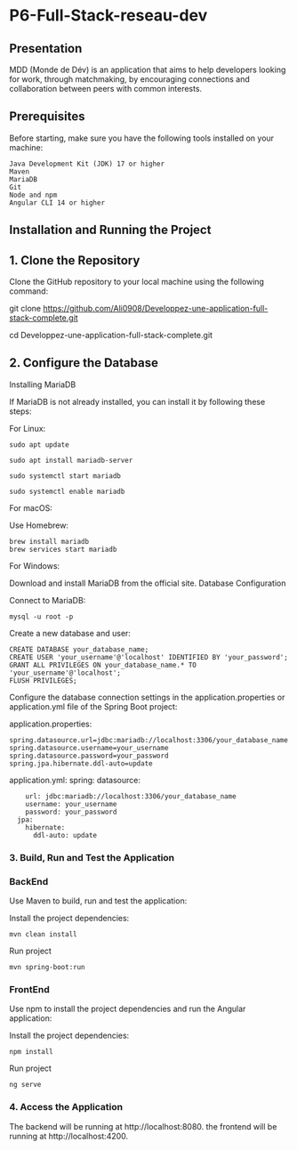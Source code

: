 # P6-Full-Stack-reseau-dev

## Presentation
MDD (Monde de Dév) is an application that aims to help developers looking for work, through matchmaking, by encouraging connections and collaboration between peers with common interests.

## Prerequisites

Before starting, make sure you have the following tools installed on your machine:

    Java Development Kit (JDK) 17 or higher
    Maven
    MariaDB
    Git
    Node and npm
    Angular CLI 14 or higher
## Installation and Running the Project
## 1. Clone the Repository

Clone the GitHub repository to your local machine using the following command:

git clone https://github.com/Ali0908/Developpez-une-application-full-stack-complete.git

cd Developpez-une-application-full-stack-complete.git

## 2. Configure the Database
Installing MariaDB

If MariaDB is not already installed, you can install it by following these steps:

For Linux:

    sudo apt update
    
    sudo apt install mariadb-server
    
    sudo systemctl start mariadb
    
    sudo systemctl enable mariadb

For macOS:

Use Homebrew:

    brew install mariadb
    brew services start mariadb

For Windows:

Download and install MariaDB from the official site.
Database Configuration

Connect to MariaDB:

    mysql -u root -p
Create a new database and user:

    CREATE DATABASE your_database_name;
    CREATE USER 'your_username'@'localhost' IDENTIFIED BY 'your_password';
    GRANT ALL PRIVILEGES ON your_database_name.* TO 'your_username'@'localhost';
    FLUSH PRIVILEGES;

Configure the database connection settings in the application.properties or application.yml file of the Spring Boot project:

application.properties:

    spring.datasource.url=jdbc:mariadb://localhost:3306/your_database_name
    spring.datasource.username=your_username
    spring.datasource.password=your_password
    spring.jpa.hibernate.ddl-auto=update

application.yml:
spring:
datasource:

        url: jdbc:mariadb://localhost:3306/your_database_name
        username: your_username
        password: your_password
      jpa:
        hibernate:
          ddl-auto: update
### 3. Build, Run and Test the Application

### BackEnd
Use Maven to build, run and test the application:

Install the project dependencies:

    mvn clean install
Run project

    mvn spring-boot:run

### FrontEnd
Use npm to install the project dependencies and run the Angular application:

Install the project dependencies:

    npm install

Run project

    ng serve

### 4. Access the Application
The backend will be running at http://localhost:8080.
the frontend will be running at http://localhost:4200.


